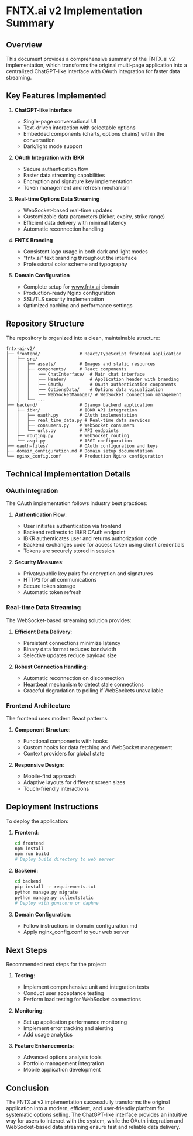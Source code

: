 # FNTX.ai v2 Implementation Summary

## Overview

This document provides a comprehensive summary of the FNTX.ai v2 implementation, which transforms the original multi-page application into a centralized ChatGPT-like interface with OAuth integration for faster data streaming.

## Key Features Implemented

1. **ChatGPT-like Interface**
   - Single-page conversational UI
   - Text-driven interaction with selectable options
   - Embedded components (charts, options chains) within the conversation
   - Dark/light mode support

2. **OAuth Integration with IBKR**
   - Secure authentication flow
   - Faster data streaming capabilities
   - Encryption and signature key implementation
   - Token management and refresh mechanism

3. **Real-time Options Data Streaming**
   - WebSocket-based real-time updates
   - Customizable data parameters (ticker, expiry, strike range)
   - Efficient data delivery with minimal latency
   - Automatic reconnection handling

4. **FNTX Branding**
   - Consistent logo usage in both dark and light modes
   - "fntx.ai" text branding throughout the interface
   - Professional color scheme and typography

5. **Domain Configuration**
   - Complete setup for www.fntx.ai domain
   - Production-ready Nginx configuration
   - SSL/TLS security implementation
   - Optimized caching and performance settings

## Repository Structure

The repository is organized into a clean, maintainable structure:

```
fntx-ai-v2/
├── frontend/               # React/TypeScript frontend application
│   ├── src/
│   │   ├── assets/         # Images and static resources
│   │   ├── components/     # React components
│   │   │   ├── ChatInterface/  # Main chat interface
│   │   │   ├── Header/         # Application header with branding
│   │   │   ├── OAuth/          # OAuth authentication components
│   │   │   ├── OptionsData/    # Options data visualization
│   │   │   └── WebSocketManager/ # WebSocket connection management
│   │   └── ...
├── backend/                # Django backend application
│   ├── ibkr/               # IBKR API integration
│   │   ├── oauth.py        # OAuth implementation
│   │   ├── real_time_data.py # Real-time data services
│   │   ├── consumers.py    # WebSocket consumers
│   │   └── urls.py         # API endpoints
│   ├── routing.py          # WebSocket routing
│   └── asgi.py             # ASGI configuration
├── oauth-files/            # OAuth configuration and keys
├── domain_configuration.md # Domain setup documentation
└── nginx_config.conf       # Production Nginx configuration
```

## Technical Implementation Details

### OAuth Integration

The OAuth implementation follows industry best practices:

1. **Authentication Flow**:
   - User initiates authentication via frontend
   - Backend redirects to IBKR OAuth endpoint
   - IBKR authenticates user and returns authorization code
   - Backend exchanges code for access token using client credentials
   - Tokens are securely stored in session

2. **Security Measures**:
   - Private/public key pairs for encryption and signatures
   - HTTPS for all communications
   - Secure token storage
   - Automatic token refresh

### Real-time Data Streaming

The WebSocket-based streaming solution provides:

1. **Efficient Data Delivery**:
   - Persistent connections minimize latency
   - Binary data format reduces bandwidth
   - Selective updates reduce payload size

2. **Robust Connection Handling**:
   - Automatic reconnection on disconnection
   - Heartbeat mechanism to detect stale connections
   - Graceful degradation to polling if WebSockets unavailable

### Frontend Architecture

The frontend uses modern React patterns:

1. **Component Structure**:
   - Functional components with hooks
   - Custom hooks for data fetching and WebSocket management
   - Context providers for global state

2. **Responsive Design**:
   - Mobile-first approach
   - Adaptive layouts for different screen sizes
   - Touch-friendly interactions

## Deployment Instructions

To deploy the application:

1. **Frontend**:
   ```bash
   cd frontend
   npm install
   npm run build
   # Deploy build directory to web server
   ```

2. **Backend**:
   ```bash
   cd backend
   pip install -r requirements.txt
   python manage.py migrate
   python manage.py collectstatic
   # Deploy with gunicorn or daphne
   ```

3. **Domain Configuration**:
   - Follow instructions in domain_configuration.md
   - Apply nginx_config.conf to your web server

## Next Steps

Recommended next steps for the project:

1. **Testing**:
   - Implement comprehensive unit and integration tests
   - Conduct user acceptance testing
   - Perform load testing for WebSocket connections

2. **Monitoring**:
   - Set up application performance monitoring
   - Implement error tracking and alerting
   - Add usage analytics

3. **Feature Enhancements**:
   - Advanced options analysis tools
   - Portfolio management integration
   - Mobile application development

## Conclusion

The FNTX.ai v2 implementation successfully transforms the original application into a modern, efficient, and user-friendly platform for systematic options selling. The ChatGPT-like interface provides an intuitive way for users to interact with the system, while the OAuth integration and WebSocket-based data streaming ensure fast and reliable data delivery.
